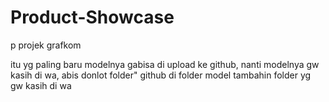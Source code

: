 # Product-Showcase
p projek grafkom

itu yg paling baru modelnya gabisa di upload ke github, nanti modelnya gw kasih di wa, abis donlot folder" github di folder model tambahin folder yg gw kasih di wa
